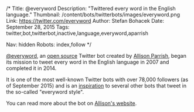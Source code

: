 /*
Title: @everyword
Description: "Twittered every word in the English language."
Thumbnail: /content/bots/twitterbots/images/everyword.png
Link: https://twitter.com/everyword
Author: Stefan Bohacek
Date: September 28, 2015
Tags: twitter,bot,twitterbot,inactive,language,everyword,aparrish

Nav: hidden
Robots: index,follow
*/

[@everyword](https://twitter.com/everyword), an [open source](https://github.com/aparrish/everywordbot) Twitter bot created by [Allison Parrish](https://twitter.com/aparrish), began its mission to tweet every word in the English language in 2007 and completed it in 2014.

It is one of the most well-known Twitter bots with over 78,000 followers (as of September 2015) and is an [inspiration](https://twitter.com/everyword/following) to several other bots that tweet in the so-called "everyword style".

You can read more about the bot on [Allison's website](http://www.decontextualize.com/2014/06/task-complete/).
